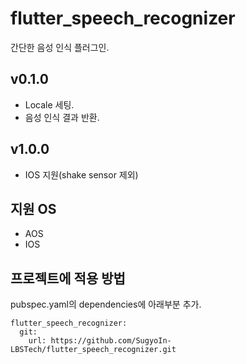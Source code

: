 # flutter_speech_recognizer

간단한 음성 인식 플러그인.

## v0.1.0
 - Locale 세팅.
 - 음성 인식 결과 반환.

## v1.0.0
 - IOS 지원(shake sensor 제외)
 
## 지원 OS
 - AOS
 - IOS

## 프로젝트에 적용 방법

pubspec.yaml의 dependencies에 아래부분 추가.

```
flutter_speech_recognizer:
  git:
    url: https://github.com/SugyoIn-LBSTech/flutter_speech_recognizer.git
```
